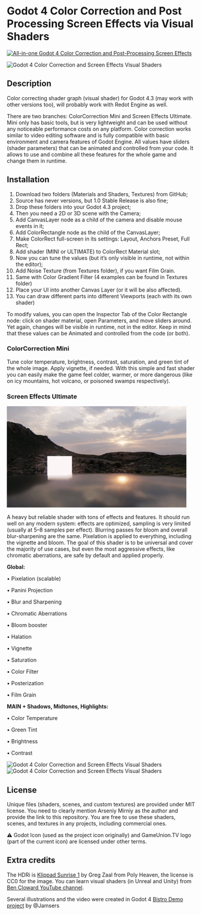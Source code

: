 # Godot 4 Color Correction and Post Processing Screen Effects via Visual Shaders

[![All-in-one Godot 4 Color Correction and Post-Processing Screen Effects](https://img.youtube.com/vi/38JYL-KEEoc/maxresdefault.jpg)](http://www.youtube.com/watch?v=38JYL-KEEoc "All-in-one Godot 4 Color Correction and Post-Processing Screen Effects")

![Godot 4 Color Correction and Screen Effects Visual Shaders](https://github.com/ArseniyMirniy/Godot-4-Free-Color-Correction-and-Screen-Effects-Visual-Shader/blob/main/Extras/Godot_4_Color_Correction_and_Screen_Effects_Visual_Shader_Overview.jpg)

## Description

Color correcting shader graph (visual shader) for Godot 4.3 (may work with other versions too), will probably work with Redot Engine as well.

There are two branches: ColorCorrection Mini and Screen Effects Ultimate. Mini only has basic tools, but is very lightweight and can be used without any noticeable performance costs on any platform. Color correction works similar to video editing software and is fully compatible with basic environment and camera features of Godot Engine. All values have sliders (shader parameters) that can be animated and controlled from your code. It allows to use and combine all these features for the whole game and change them in runtime.

## Installation
1. Download two folders (Materials and Shaders, Textures) from GitHub;
2. Source has never versions, but 1.0 Stable Release is also fine;
3. Drop these folders into your Godot 4.3 project;
4. Then you need a 2D or 3D scene with the Camera;
5. Add CanvasLayer node as a child of the camera and disable mouse events in it;
6. Add ColorRectangle node as the child of the CanvasLayer;
7. Make ColorRect full-screen in its settings: Layout, Anchors Preset, Full Rect;
8. Add shader (MINI or ULTIMATE) to ColorRect Material slot;
9. Now you can tune the values (but it’s only visible in runtime, not within the editor);
10. Add Noise Texture (from Textures folder), if you want Film Grain.
11. Same with Color Gradient Filter (4 examples can be found in Textures folder)
12. Place your UI into another Canvas Layer (or it will be also affected).
13. You can draw different parts into different Viewports (each with its own shader)

To modify values, you can open the Inspector Tab of the Color Rectangle node: click on shader material, open Parameters, and move sliders around. Yet again, changes will be visible in runtime, not in the editor. Keep in mind that these values can be Animated and controlled from the code (or both).

### ColorCorrection Mini
Tune color temperature, brightness, contrast, saturation, and green tint of the whole image. Apply vignette, if needed. With this simple and fast shader you can easily make the game feel colder, warmer, or more dangerous (like on icy mountains, hot volcano, or poisoned swamps respectively).

### Screen Effects Ultimate

![Godot 4 Panini Projection](https://github.com/ArseniyMirniy/Godot-4-Color-Correction-and-Screen-Effects/blob/main/Extras/Panini.gif)

A heavy but reliable shader with tons of effects and features. It should run well on any modern system: effects are optimized, sampling is very limited (usually at 5–8 samples per effect). Blurring passes for bloom and overall blur-sharpening are the same. Pixelation is applied to everything, including the vignette and bloom. The goal of this shader is to be universal and cover the majority of use cases, but even the most aggressive effects, like chromatic aberrations, are safe by default and applied properly.

**Global:**

• Pixelation (scalable)

• Panini Projection

• Blur and Sharpening

• Chromatic Aberrations

• Bloom booster

• Halation

• Vignette 

• Saturation

• Color Filter

• Posterization

• Film Grain

**MAIN + Shadows, Midtones, Highlights:**

• Color Temperature

• Green Tint

• Brightness

• Contrast

![Godot 4 Color Correction and Screen Effects Visual Shaders](https://github.com/ArseniyMirniy/Godot-4-Free-Color-Correction-and-Screen-Effects-Visual-Shader/blob/main/Extras/Bistro.jpg)
![Godot 4 Color Correction and Screen Effects Visual Shaders](https://github.com/ArseniyMirniy/Godot-4-Free-Color-Correction-and-Screen-Effects-Visual-Shader/blob/main/Extras/Bistro2.jpg)

## License

Unique files (shaders, scenes, and custom textures) are provided under MIT license. You need to clearly mention Arseniy Mirniy as the author and provide the link to this repository. You are free to use these shaders, scenes, and textures in any projects, including commercial ones.

⚠️ Godot Icon (used as the project icon originally) and GameUnion.TV logo (part of the current icon) are licensed under other terms.

## Extra credits

The HDRi is [Klippad Sunrise 1](https://polyhaven.com/a/klippad_sunrise_1) by Greg Zaal from Poly Heaven, the license is CC0 for the image.
You can learn visual shaders (in Unreal and Unity) from [Ben Cloward YouTube channel](https://www.youtube.com/watch?v=ipKQt0BxQSA&list=PL78XDi0TS4lGORvoEKCyw_6dO9tzlu6Ox).

Several illustrations and the video were created in Godot 4 [Bistro Demo project](https://github.com/Jamsers/Bistro-Demo-Tweaked) by @Jamsers
